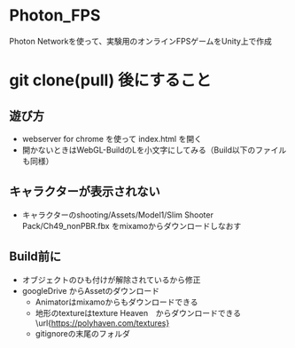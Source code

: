 # Photon_FPS
Photon Networkを使って、実験用のオンラインFPSゲームをUnity上で作成

# git clone(pull) 後にすること

## 遊び方
 + webserver for chrome を使って index.html を開く
 + 開かないときはWebGL-BuildのLを小文字にしてみる（Build以下のファイルも同様）

## キャラクターが表示されない
 + キャラクターのshooting/Assets/Model1/Slim Shooter Pack/Ch49_nonPBR.fbx をmixamoからダウンロードしなおす

## Build前に
 + オブジェクトのひも付けが解除されているから修正
 + googleDrive からAssetのダウンロード
   + Animatorはmixamoからもダウンロードできる
   + 地形のtextureはtexture Heaven　からダウンロードできる\url{https://polyhaven.com/textures}
    + gitignoreの末尾のフォルダ
    
